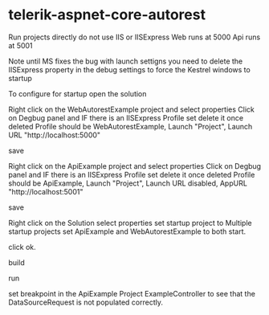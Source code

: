 # telerik-aspnet-core-autorest


Run projects directly do not use IIS or IISExpress
Web runs at 5000
Api runs at 5001

Note until MS fixes the bug with launch settigns you need to delete the IISExpress property in the debug settings to force the Kestrel windows to startup

To configure for startup open the solution

Right click on the WebAutorestExample project and select properties
Click on Degbug panel and IF there is an IISExpress Profile set delete it
once deleted Profile should be WebAutorestExample, Launch "Project", Launch URL "http://localhost:5000"

save

Right click on the ApiExample project and select properties
Click on Degbug panel and IF there is an IISExpress Profile set delete it
once deleted Profile should be ApiExample, Launch "Project", Launch URL disabled, AppURL "http://localhost:5001"


save

Right click on the Solution select properties
set startup project to 
Multiple startup projects
set ApiExample  and WebAutorestExample to both start.

click ok.

build 

run

set breakpoint in the ApiExample Project ExampleController to see that the DataSourceRequest is not populated correctly.


